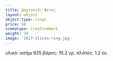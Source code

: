 ```yaml
---
title: Δαχτυλιδι Φετες
layout: object
object-type: rings
price: 58
scematype: CreativeWork
weight: 70
image: '2627-slices-ring.jpg'
---
```


υλικό: ασήμι 925
βάρος: 10.2 γρ.
πλάτος: 1.2 εκ.
